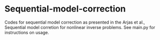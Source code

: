 # Sequential-model-correction
Codes for sequential model correction as presented in the Arjas et al., Sequential model corretion for nonlinear inverse problems. See main.py for instructions on usage.
